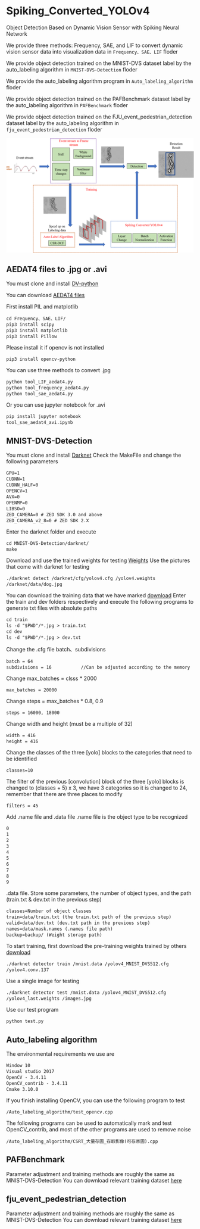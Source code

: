 # Spiking_Converted_YOLOv4
Object Detection Based on Dynamic Vision Sensor with Spiking Neural Network

We provide three methods: Frequency, SAE, and LIF to convert dynamic vision sensor data into visualization data in ```Frequency、SAE、LIF``` floder

We provide object detection trained on the MNIST-DVS dataset label by the auto_labeling algorithm in ```MNIST-DVS-Detection``` floder

We provide the auto_labeling algorithm program in ```Auto_labeling_algorithm``` floder

We provide object detection trained on the PAFBenchmark dataset label by the auto_labeling algorithm in ```PAFBenchmark``` floder

We provide object detection trained on the FJU_event_pedestrian_detection dataset label by the auto_labeling algorithm in ```fju_event_pedestrian_detection``` floder

![](https://github.com/fjcu-ee-islab/Spiking_Converted_YOLOv4/blob/master/flowchart/flowchart.png)
## AEDAT4 files to .jpg or .avi
You must clone and install [DV-python](https://gitlab.com/inivation/dv/dv-python)

You can download [AEDAT4 files](https://drive.google.com/file/d/14MbYG6216m2hCdOdjKVSkYRfqeZZ29Fr/view?usp=sharing)

First install PIL and matplotlib
```
cd Frequency、SAE、LIF/
pip3 install scipy
pip3 install matplotlib
pip3 install Pillow
```
Please install it if opencv is not installed
```
pip3 install opencv-python 
```
You can use three methods to convert .jpg
```
python tool_LIF_aedat4.py
python tool_frequency_aedat4.py
python tool_sae_aedat4.py
```
Or you can use jupyter notebook for .avi
```
pip install jupyter notebook
tool_sae_aedat4_avi.ipynb
```

## MNIST-DVS-Detection
You must clone and install [Darknet](https://github.com/AlexeyAB/darknet)
Check the MakeFile and change the following parameters
```
GPU=1					
CUDNN=1					
CUDNN_HALF=0
OPENCV=1				
AVX=0
OPENMP=0
LIBSO=0
ZED_CAMERA=0 # ZED SDK 3.0 and above
ZED_CAMERA_v2_8=0 # ZED SDK 2.X 
```
Enter the darknet folder and execute
```
cd MNIST-DVS-Detection/darknet/
make
```
Download and use the trained weights for testing [Weights](https://drive.google.com/file/d/1cewMfusmPjYWbrnuJRuKhPMwRe_b9PaT/view)
Use the pictures that come with darknet for testing
```
./darknet detect /darknet/cfg/yolov4.cfg /yolov4.weights /darknet/data/dog.jpg
```
You can download the training data that we have marked [download](https://drive.google.com/file/d/1X1C-MsoPxtH6S5pBU_F2WlpOiPYIzM2Q/view?usp=sharing)
Enter the train and dev folders respectively and execute the following programs to generate txt files with absolute paths
```
cd train
ls -d "$PWD"/*.jpg > train.txt 
cd dev
ls -d "$PWD"/*.jpg > dev.txt 
```
Change the .cfg file
batch、subdivisions 
```
batch = 64
subdivisions = 16           //Can be adjusted according to the memory
```
Change max_batches = clsss * 2000
```
max_batches = 20000 
```
Change steps = max_batches * 0.8, 0.9
```
steps = 16000, 18000 
```
Change width and height (must be a multiple of 32)
```
width = 416
height = 416 
```
Change the classes of the three [yolo] blocks to the categories that need to be identified
```
classes=10
```
The filter of the previous [convolution] block of the three [yolo] blocks is changed to (classes + 5) x 3, we have 3 categories so it is changed to 24, remember that there are three places to modify
```
filters = 45
```
Add .name file and .data file
.name file is the object type to be recognized
```
0
1
2
3
4
5
6
7
8
9
```
.data file. Store some parameters, the number of object types, and the path (train.txt & dev.txt in the previous step)
```
classes=Number of object classes
train=data/train.txt (the train.txt path of the previous step)
valid=data/dev.txt (dev.txt path in the previous step)
names=data/mask.names (.names file path)
backup=backup/ (Weight storage path)
```
To start training, first download the pre-training weights trained by others [download](https://drive.google.com/file/d/1JKF-bdIklxOOVy-2Cr5qdvjgGpmGfcbp/view)
```
./darknet detector train /mnist.data /yolov4_MNIST_DVS512.cfg /yolov4.conv.137 
```
Use a single image for testing
```
./darknet detector test /mnist.data /yolov4_MNIST_DVS512.cfg /yolov4_last.weights /images.jpg
```
Use our test program
```
python test.py
```
## Auto_labeling algorithm
The environmental requirements we use are
```
Window 10
Visual studio 2017
OpenCV - 3.4.11
OpenCV_contrib - 3.4.11
Cmake 3.10.0
```
If you finish installing OpenCV, you can use the following program to test
```
/Auto_labeling_algorithm/test_opencv.cpp
```
The following programs can be used to automatically mark and test OpenCV_contrib, and most of the other programs are used to remove noise
```
/Auto_labeling_algorithm/CSRT_大量存圖_存取影像(可存原圖).cpp
```
## PAFBenchmark
Parameter adjustment and training methods are roughly the same as MNIST-DVS-Detection
You can download relevant training dataset [here](https://drive.google.com/file/d/1rhByl3rk0yGTepXOb9sQAFXmoZ19pghk/view?usp=sharing)
## fju_event_pedestrian_detection
Parameter adjustment and training methods are roughly the same as MNIST-DVS-Detection
You can download relevant training dataset [here](https://drive.google.com/file/d/14MbYG6216m2hCdOdjKVSkYRfqeZZ29Fr/view?usp=sharing)










